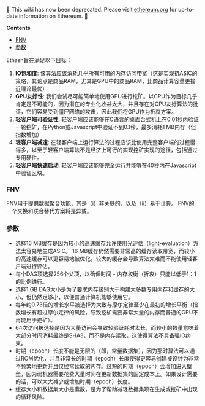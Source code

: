 <!-- START doctoc generated TOC please keep comment here to allow auto update -->
<!-- DON'T EDIT THIS SECTION, INSTEAD RE-RUN doctoc TO UPDATE -->

:stop_sign: This wiki has now been deprecated. Please visit [ethereum.org](https://ethereum.org/zh) for up-to-date information on Ethereum. :stop_sign: 

**Contents**

- [FNV](#fnv)
- [参数](#%E5%8F%82%E6%95%B0)

<!-- END doctoc generated TOC please keep comment here to allow auto update -->

Ethash旨在满足以下目标：

1. **IO饱和度**: 该算法应该消耗几乎所有可用的内存访问带宽（这是实现抗ASIC的策略，其论点是商品RAM，尤其是GPU中的商品RAM，比商品计算容量更接近理论最优）
2. **GPU友好性**: 我们尝试尽可能简单地使用GPU进行挖矿。以CPU作为目标几乎肯定是不可能的，因为潜在的专业化收益太大，并且存在对CPU友好算法的批评，它们容易受到僵尸网络的攻击，因此我们将GPU作为折衷方案。
3. **轻客户端可验证性**: 轻客户端应该能够在C语言的桌面台式机上在0.01秒内验证一轮挖矿，在Python或Javascript中验证不到0.1秒，最多消耗1 MB内存（但指数增加）
4. **轻客户端减速**: 在轻客户端上运行算法的过程应该比使用完整客户端的过程慢得多，以至于轻客户端算法不是经济上可行的实现挖矿实现的途径，包括通过专用硬件。
5. **轻客户端快速启动**: 轻客户端应该能够完全运行并能够在40秒内在Javascript中验证区块。

### FNV

FNV用于提供数据聚合功能，其是（i）非关联的，以及（ii）易于计算。 FNV的一个交换和联合替代方案将是异或。

### 参数

* 选择16 MB缓存是因为较小的高速缓存允许使用光评估（light-evaluation）方法太容易地生成ASIC。 16 MB缓存仍然需要非常高的缓存读取带宽，而较小的高速缓存可以更容易地被优化。较大的缓存会导致算法太难而不能使用轻客户端进行评估。
* 每个DAG项选择256个父项，以确保时间 - 内存权衡（折衷）只能以低于1：1的比例进行。
* 选择1 GB DAG大小是为了要求内存级别大于构建大多数专用内存和缓存的大小，但仍然足够小，以便普通计算机能够使用它。
* 每年约0.73倍的增长水平被选择为大致与摩尔定律至少在最初的增长平衡（指数增长有超过摩尔定律的风险，导致挖矿需要非常大量的内存而普通的GPU不再能用于挖矿）。
* 64次访问被选择是因为大量访问会导致轻验证耗时太长，而较小的数量意味着大部分时间消耗最终是SHA3，而不是内存读取，这使得算法不具备强IO约束。
* 时期（epoch）长度不能是无限的（即，常量数据集），因为那时算法可以通过ROM优化，并且非常长的时期（epoch）长度使得更容易创建被设计为非常不频繁地更新并且仅经常读取的内存。过短的时期（epoch）会增加进入壁垒，因为弱机器需要花费大量时间在更新数据集的固定成本上。如果设计需要的话，可以大大减少或增加时期（epoch）长度。
* 缓存大小和数据集大小是素数，是为了帮助减轻数据集项在生成或挖矿中出现的循环风险。